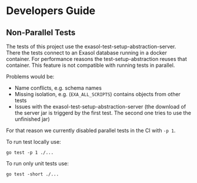 # Developers Guide

## Non-Parallel Tests

The tests of this project use the exasol-test-setup-abstraction-server. There the tests connect to an Exasol database
running in a docker container.
For performance reasons the test-setup-abstraction reuses that container.
This feature is not compatible with running tests in parallel.

Problems would be:

* Name conflicts, e.g. schema names
* Missing isolation, e.g. (`EXA_ALL_SCRIPTS`) contains objects from other tests
* Issues with the exasol-test-setup-abstraction-server (the download of the server jar is triggerd by the first test.
  The second one tries to use the unfinished jar)

For that reason we currently disabled parallel tests in the CI with `-p 1`.

To run test locally use:

```shell
go test -p 1 ./...
```

To run only unit tests use:

```shell
go test -short ./...
```